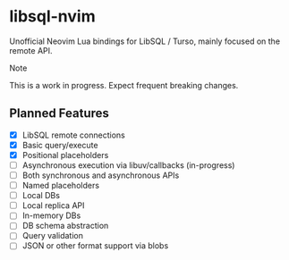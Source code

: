 # libsql-nvim

Unofficial Neovim Lua bindings for LibSQL / Turso, mainly focused on the remote API.

> [!Note]
> This is a work in progress. Expect frequent breaking changes.

## Planned Features

- [x] LibSQL remote connections
- [x] Basic query/execute
- [x] Positional placeholders
- [ ] Asynchronous execution via libuv/callbacks (in-progress)
- [ ] Both synchronous and asynchronous APIs
- [ ] Named placeholders
- [ ] Local DBs
- [ ] Local replica API
- [ ] In-memory DBs
- [ ] DB schema abstraction
- [ ] Query validation
- [ ] JSON or other format support via blobs
